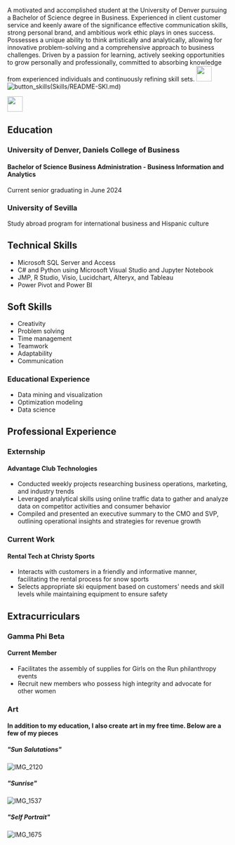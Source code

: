 A motivated and accomplished student at the University of Denver pursuing a Bachelor of Science degree in Business. Experienced in client customer service and keenly aware of the significance effective communication skills, strong personal brand, and ambitious work ethic plays in ones success. Possesses a unique ability to think artistically and analytically, allowing for innovative problem-solving and a comprehensive approach to business challenges. Driven by a passion for learning, actively seeking opportunities to grow personally and professionally, committed to absorbing knowledge from experienced individuals and continuously refining skill sets.
[<img src="https://user-images.githubusercontent.com/91146906/152291436-225cf6f7-2fb4-4c9c-b6bd-96a5010d3db7.svg" height="35"/>](Education/README2.md)
![button_skills](https://github.com/tatumshore/Tatum-Shore/assets/161763391/c2c1bad3-db32-4c82-87a8-d8a5419d9989)(Skills/README-SKI.md)

[<img src = C:\Users\Tates\Source\Repos\Tatum-Shore\Assets\button_skills.png height="35"/>](Skills/README-SKI.md)
## Education
### University of Denver, Daniels College of Business
#### Bachelor of Science Business Administration - Business Information and Analytics
Current senior graduating in June 2024
### University of Sevilla
Study abroad program for international business and Hispanic culture 
## Technical Skills 
- Microsoft SQL Server and Access
- C# and Python using Microsoft Visual Studio and Jupyter Notebook
- JMP, R Studio, Visio, Lucidchart, Alteryx, and Tableau
- Power Pivot and Power BI
## Soft Skills
- Creativity
- Problem solving
- Time management
- Teamwork
- Adaptability
- Communication 
### Educational Experience
- Data mining and visualization 
- Optimization modeling
- Data science
## Professional Experience 
### Externship
#### Advantage Club Technologies
- Conducted weekly projects researching business operations, marketing, and industry trends
- Leveraged analytical skills using online traffic data to gather and analyze data on competitor activities and consumer behavior 
- Compiled and presented an executive summary to the CMO and SVP, outlining operational insights and strategies for revenue growth 
### Current Work
#### Rental Tech at Christy Sports
- Interacts with customers in a friendly and informative manner, facilitating the rental process for snow sports 
- Selects appropriate ski equipment based on customers' needs and skill levels while maintaining equipment to ensure safety 
## Extracurriculars
### Gamma Phi Beta
#### Current Member
- Facilitates the assembly of supplies for Girls on the Run philanthropy events 
- Recruit new members who possess high integrity and advocate for other women
### Art
#### In addition to my education, I also create art in my free time. Below are a few of my pieces
##### "Sun Salutations" 
![IMG_2120](https://github.com/tatumshore/Tatum-Shore/assets/161763391/d88458cc-3491-48b5-be81-16699050e54f)
##### "Sunrise"
![IMG_1537](https://github.com/tatumshore/Tatum-Shore/assets/161763391/789b85d9-999f-48bb-ac0d-17d68e0fa5f9)
##### "Self Portrait"
![IMG_1675](https://github.com/tatumshore/Tatum-Shore/assets/161763391/751879f7-bea9-4bc7-b8ef-753ea470f190)

